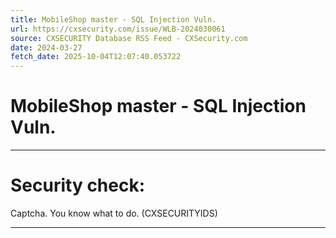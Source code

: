 ```yaml
---
title: MobileShop master - SQL Injection Vuln.
url: https://cxsecurity.com/issue/WLB-2024030061
source: CXSECURITY Database RSS Feed - CXSecurity.com
date: 2024-03-27
fetch_date: 2025-10-04T12:07:40.053722
---
```


# MobileShop master - SQL Injection Vuln.

---

# Security check:

Captcha. You know what to do. (CXSECURITYIDS)

---